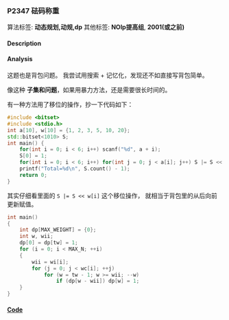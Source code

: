 ### P2347 砝码称重

算法标签: **动态规划,动规,dp**
其他标签: **NOIp提高组**, **2001(或之前)**


#### Description

#### Analysis

这题也是背包问题。 我尝试用搜索 + 记忆化，发现还不如直接写背包简单。

像这种 **子集和问题**，如果用暴力方法，还是需要很长时间的。

有一种方法用了移位的操作，抄一下代码如下：

```cpp
#include <bitset>
#include <stdio.h>
int a[10], w[10] = {1, 2, 3, 5, 10, 20};
std::bitset<1010> S;
int main() {
    for(int i = 0; i < 6; i++) scanf("%d", a + i);
    S[0] = 1;
    for(int i = 0; i < 6; i++) for(int j = 0; j < a[i]; j++) S |= S << w[i];
    printf("Total=%d\n", S.count() - 1);
    return 0;
}
```

其实仔细看里面的 `S |= S << w[i]` 这个移位操作， 就相当于背包里的从后向前更新赋值。

```cpp
int main()
{
    int dp[MAX_WEIGHT] = {0};
    int w, wii;
    dp[0] = dp[tw] = 1;
    for (i = 0; i < MAX_N; ++i)
    {
        wii = wi[i];
        for (j = 0; j < wc[i]; ++j)
            for (w = tw - 1; w >= wii; --w)
                if (dp[w - wii]) dp[w] = 1;
    }
}
```


#### [Code](../cpp/p2347.cpp) 

